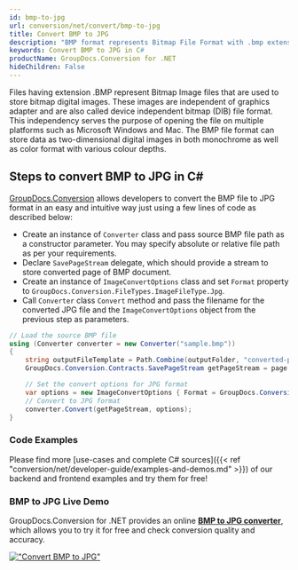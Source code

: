 ```yaml
---
id: bmp-to-jpg
url: conversion/net/convert/bmp-to-jpg
title: Convert BMP to JPG
description: "BMP format represents Bitmap File Format with .bmp extension. Learn how to convert BMP to JPG file programmatically in C# language using GroupDocs.Conversion for .NET library."
keywords: Convert BMP to JPG in C#
productName: GroupDocs.Conversion for .NET
hideChildren: False
---
```


Files having extension .BMP represent Bitmap Image files that are used to store bitmap digital images. These images are independent of graphics adapter and are also called device independent bitmap (DIB) file format. This independency serves the purpose of opening the file on multiple platforms such as Microsoft Windows and Mac. The BMP file format can store data as two-dimensional digital images  in both monochrome as well as color format with various colour depths.

## Steps to convert BMP to JPG in C#

[GroupDocs.Conversion](https://products.groupdocs.com/conversion/net) allows developers to convert the BMP file to JPG format in an easy and intuitive way just using a few lines of code as described below:

* Create an instance of `Converter` class and pass source BMP file path as a constructor parameter. You may specify absolute or relative file path as per your requirements. 
* Declare `SavePageStream` delegate, which should provide a stream to store converted page of BMP document.
* Create an instance of `ImageConvertOptions` class and set `Format` property to `GroupDocs.Conversion.FileTypes.ImageFileType.Jpg`.
* Call `Converter` class `Convert` method and pass the filename for the converted JPG file and the `ImageConvertOptions` object from the previous step as parameters.

```csharp
// Load the source BMP file
using (Converter converter = new Converter("sample.bmp"))
{
    string outputFileTemplate = Path.Combine(outputFolder, "converted-page-{0}.jpg");
    GroupDocs.Conversion.Contracts.SavePageStream getPageStream = page => new FileStream(string.Format(outputFileTemplate, page), FileMode.Create);

    // Set the convert options for JPG format
    var options = new ImageConvertOptions { Format = GroupDocs.Conversion.FileTypes.ImageFileType.Jpg };   
    // Convert to JPG format
    converter.Convert(getPageStream, options);
}
```

### Code Examples

Please find more [use-cases and complete C# sources]({{< ref "conversion/net/developer-guide/examples-and-demos.md" >}}) of our backend and frontend examples and try them for free!

### BMP to JPG Live Demo

GroupDocs.Conversion for .NET provides an online [**BMP to JPG converter**](https://products.groupdocs.app/conversion/bmp-to-jpg), which allows you to try it for free and check conversion quality and accuracy.

[!["Convert BMP to JPG"](conversion/net/images/convert-to-jpg/convert-bmp-to-jpg.png)](https://products.groupdocs.app/conversion/bmp-to-jpg)